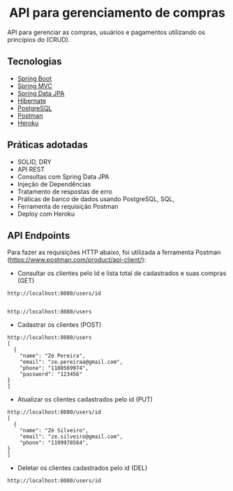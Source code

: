 <h1 align="center">
  API para gerenciamento de compras
</h1>

API para gerenciar as compras, usuários e pagamentos utilizando os princípios do (CRUD).

## Tecnologias
 
- [Spring Boot](https://spring.io/projects/spring-boot)
- [Spring MVC](https://docs.spring.io/spring-framework/reference/web/webmvc.html)
- [Spring Data JPA](https://spring.io/projects/spring-data-jpa)
- [Hibernate](https://hibernate.org/orm/documentation/6.5/)
- [PostgreSQL](https://www.postgresql.org/download/)
- [Postman](https://www.postman.com/product/api-client/)
- [Heroku](https://devcenter.heroku.com/)

## Práticas adotadas

- SOLID, DRY
- API REST
- Consultas com Spring Data JPA
- Injeção de Dependências
- Tratamento de respostas de erro
- Práticas de banco de dados usando PostgreSQL, SQL,
- Ferramenta de requisição Postman
- Deploy com Heroku


## API Endpoints

Para fazer as requisições HTTP abaixo, foi utilizada a ferramenta Postman (https://www.postman.com/product/api-client/):

- Consultar os clientes pelo Id e lista total de cadastrados e suas compras (GET)
```
http://localhost:8080/users/id


http://localhost:8080/users
```

- Cadastrar os clientes (POST)
```
http://localhost:8080/users
[
  {
    "name": "Zé Pereira",
    "email": "ze.pereiraa@gmail.com",
    "phone": "1188569974",
    "password": "123456"
}
]
```

- Atualizar os clientes cadastrados pelo id (PUT)
```
http://localhost:8080/users/id
[
  {
    "name": "Zé Silveiro",
    "email": "ze.silveiro@gmail.com",
    "phone": "1199978564",
}
]
```

- Deletar os clientes cadastrados pelo id (DEL)
```
http://localhost:8080/users/id
```
